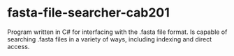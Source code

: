 # fasta-file-searcher-cab201
 Program written in C# for interfacing with the .fasta file format. Is capable of searching .fasta files in a variety of ways, including indexing and direct access.
